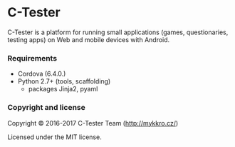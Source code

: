 C-Tester
========

C-Tester is a platform for running small applications (games, questionaries, testing apps) on Web and mobile devices with Android. 

### Requirements
 * Cordova (6.4.0.)
 * Python 2.7+ (tools, scaffolding)
   * packages Jinja2, pyaml


### Copyright and license

Copyright © 2016-2017 C-Tester Team (http://mykkro.cz/)

Licensed under the MIT license.